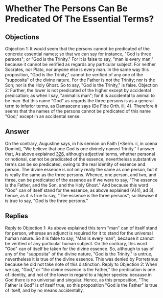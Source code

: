 # Whether The Persons Can Be Predicated Of The Essential Terms?
## Objections
Objection 1: It would seem that the persons cannot be predicated of the concrete essential names; so that we can say for instance, "God is three persons"; or "God is the Trinity." For it is false to say, "man is every man," because it cannot be verified as regards any particular subject. For neither Socrates, nor Plato, nor anyone else is every man. In the same way this proposition, "God is the Trinity," cannot be verified of any one of the "supposita" of the divine nature. For the Father is not the Trinity; nor is the Son; nor is the Holy Ghost. So to say, "God is the Trinity," is false.
Objection 2: Further, the lower is not predicated of the higher except by accidental predication; as when I say, "animal is man"; for it is accidental to animal to be man. But this name "God" as regards the three persons is as a general term to inferior terms, as Damascene says (De Fide Orth. iii, 4). Therefore it seems that the names of the persons cannot be predicated of this name "God," except in an accidental sense.
## Answer
On the contrary, Augustine says, in his sermon on Faith [*Serm. ii, in coena Domini], "We believe that one God is one divinely named Trinity."
I answer that, As above explained [326](A[5]), although adjectival terms, whether personal or notional, cannot be predicated of the essence, nevertheless substantive terms can be so predicated, owing to the real identity of essence and person. The divine essence is not only really the same as one person, but it is really the same as the three persons. Whence, one person, and two, and three, can be predicated of the essence as if we were to say, "The essence is the Father, and the Son, and the Holy Ghost." And because this word "God" can of itself stand for the essence, as above explained (A[4], ad 3), hence, as it is true to say, "The essence is the three persons"; so likewise it is true to say, "God is the three persons."
## Replies
Reply to Objection 1: As above explained this term "man" can of itself stand for person, whereas an adjunct is required for it to stand for the universal human nature. So it is false to say, "Man is every man"; because it cannot be verified of any particular human subject. On the contrary, this word "God" can of itself be taken for the divine essence. So, although to say of any of the "supposita" of the divine nature, "God is the Trinity," is untrue, nevertheless it is true of the divine essence. This was denied by Porretanus because he did not take note of this distinction.
Reply to Objection 2: When we say, "God," or "the divine essence is the Father," the predication is one of identity, and not of the lower in regard to a higher species: because in God there is no universal and singular. Hence, as this proposition, "The Father is God" is of itself true, so this proposition "God is the Father" is true of itself, and by no means accidentally.